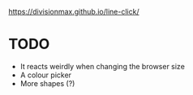 https://divisionmax.github.io/line-click/

# TODO
* It reacts weirdly when changing the browser size
* A colour picker
* More shapes (?)
